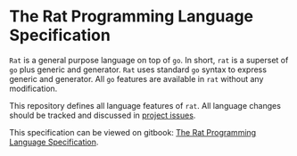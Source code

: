 # The Rat Programming Language Specification #

`Rat` is a general purpose language on top of `go`. In short, `rat` is a superset of `go` plus generic and generator. `Rat` uses standard `go` syntax to express generic and generator. All `go` features are available in `rat` without any modification.

This repository defines all language features of `rat`. All language changes should be tracked and discussed in [project issues](https://github.com/go-rat/language-design/issues).

This specification can be viewed on gitbook: [The Rat Programming Language Specification](http://huandu.gitbooks.io/rat/).
